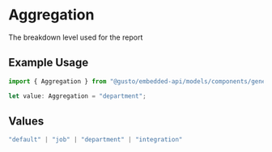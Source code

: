 # Aggregation

The breakdown level used for the report

## Example Usage

```typescript
import { Aggregation } from "@gusto/embedded-api/models/components/generalledgerreport.js";

let value: Aggregation = "department";
```

## Values

```typescript
"default" | "job" | "department" | "integration"
```